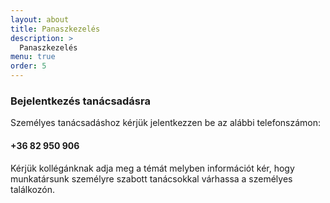 ```yaml
---
layout: about
title: Panaszkezelés
description: >
  Panaszkezelés
menu: true
order: 5
---
```

### Bejelentkezés tanácsadásra

Személyes tanácsadáshoz kérjük jelentkezzen be az alábbi telefonszámon:

#### +36 82 950 906

Kérjük kollégánknak adja meg a témát melyben információt kér, hogy munkatársunk személyre szabott tanácsokkal várhassa a személyes találkozón.
